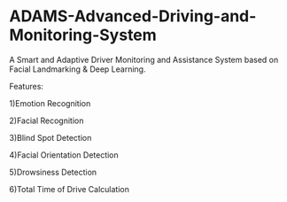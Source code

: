 # ADAMS-Advanced-Driving-and-Monitoring-System

A Smart and Adaptive Driver Monitoring and Assistance System based on Facial Landmarking & Deep Learning.

Features: 

1)Emotion Recognition 

2)Facial Recognition 

3)Blind Spot Detection 

4)Facial Orientation Detection 

5)Drowsiness Detection 

6)Total Time of Drive Calculation

